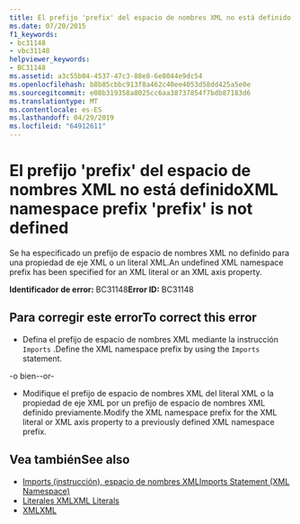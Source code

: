 ```yaml
---
title: El prefijo 'prefix' del espacio de nombres XML no está definido
ms.date: 07/20/2015
f1_keywords:
- bc31148
- vbc31148
helpviewer_keywords:
- BC31148
ms.assetid: a3c55b04-4537-47c3-88e8-6e8044e9dc54
ms.openlocfilehash: b8b85cbbc913f8a462c40ee4053d58dd425a5e0e
ms.sourcegitcommit: e08b319358a8025cc6aa38737854f7bdb87183d6
ms.translationtype: MT
ms.contentlocale: es-ES
ms.lasthandoff: 04/29/2019
ms.locfileid: "64912611"
---
```

# <a name="xml-namespace-prefix-prefix-is-not-defined"></a><span data-ttu-id="321f7-102">El prefijo 'prefix' del espacio de nombres XML no está definido</span><span class="sxs-lookup"><span data-stu-id="321f7-102">XML namespace prefix 'prefix' is not defined</span></span>
<span data-ttu-id="321f7-103">Se ha especificado un prefijo de espacio de nombres XML no definido para una propiedad de eje XML o un literal XML.</span><span class="sxs-lookup"><span data-stu-id="321f7-103">An undefined XML namespace prefix has been specified for an XML literal or an XML axis property.</span></span>  
  
 <span data-ttu-id="321f7-104">**Identificador de error:** BC31148</span><span class="sxs-lookup"><span data-stu-id="321f7-104">**Error ID:** BC31148</span></span>  
  
## <a name="to-correct-this-error"></a><span data-ttu-id="321f7-105">Para corregir este error</span><span class="sxs-lookup"><span data-stu-id="321f7-105">To correct this error</span></span>  
  
- <span data-ttu-id="321f7-106">Defina el prefijo de espacio de nombres XML mediante la instrucción `Imports` .</span><span class="sxs-lookup"><span data-stu-id="321f7-106">Define the XML namespace prefix by using the `Imports` statement.</span></span>  
  
 <span data-ttu-id="321f7-107">-o bien-</span><span class="sxs-lookup"><span data-stu-id="321f7-107">-or-</span></span>  
  
- <span data-ttu-id="321f7-108">Modifique el prefijo de espacio de nombres XML del literal XML o la propiedad de eje XML por un prefijo de espacio de nombres XML definido previamente.</span><span class="sxs-lookup"><span data-stu-id="321f7-108">Modify the XML namespace prefix for the XML literal or XML axis property to a previously defined XML namespace prefix.</span></span>  
  
## <a name="see-also"></a><span data-ttu-id="321f7-109">Vea también</span><span class="sxs-lookup"><span data-stu-id="321f7-109">See also</span></span>

- [<span data-ttu-id="321f7-110">Imports (instrucción), espacio de nombres XML</span><span class="sxs-lookup"><span data-stu-id="321f7-110">Imports Statement (XML Namespace)</span></span>](../../visual-basic/language-reference/statements/imports-statement-xml-namespace.md)
- [<span data-ttu-id="321f7-111">Literales XML</span><span class="sxs-lookup"><span data-stu-id="321f7-111">XML Literals</span></span>](../../visual-basic/language-reference/xml-literals/index.md)
- [<span data-ttu-id="321f7-112">XML</span><span class="sxs-lookup"><span data-stu-id="321f7-112">XML</span></span>](../../visual-basic/programming-guide/language-features/xml/index.md)
